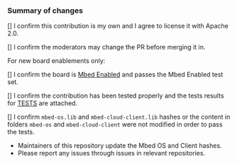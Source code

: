### Summary of changes <!-- Required -->

<!--
    Please provide the following information:

    Description of the the change (what is this fixing / adding / removing?).

    Why the change is needed, add references to issues if this is a fix.

    Avoid too large commits. Each commit should be an atomic, independent change.

    Write good, descriptive Git commit messages.

-->

<!--

For more information on the requirements for pull requests, please see [the CONTRIBUTING.md](CONTRIBUTING.md).

-->

[] I confirm this contribution is my own and I agree to license it with Apache 2.0.

[] I confirm the moderators may change the PR before merging it in.

For new board enablements only:

[] I confirm the board is [Mbed Enabled](https://www.mbed.com/en/about-mbed/mbed-enabled/introduction/) and passes the Mbed Enabled test set.

[] I confirm the contribution has been tested properly and the tests results for [TESTS](https://github.com/ARMmbed/mbed-os-example-pelion/tree/master/TESTS) are attached.

[] I confirm `mbed-os.lib` and `mbed-cloud-client.lib` hashes or the content in folders `mbed-os` and `mbed-cloud-client` were not modified in order to pass the tests.

- Maintainers of this repository update the Mbed OS and Client hashes.
- Please report any issues through issues in relevant repositories.
